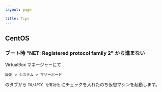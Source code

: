 ```yaml
---
layout: page

title: Tips
---
```


## CentOS

### ブート時 "NET: Registered protocol family 2" から進まない

VirtualBox マネージャーにて

    設定 > システム > マザーボード

のタブから `IO/APIC を有効化` にチェックを入れたのち仮想マシンを起動します。

